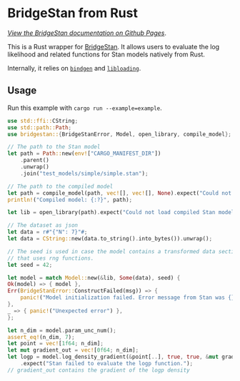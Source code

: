 # BridgeStan from Rust

[*View the BridgeStan documentation on Github Pages*](https://roualdes.github.io/bridgestan/latest/languages/rust.html).

This is a Rust wrapper for [BridgeStan](https://github.com/roualdes/bridgestan). It
allows users to evaluate the log likelihood and related functions for Stan models
natively from Rust.

Internally, it relies on [`bindgen`](https://docs.rs/bindgen/) and
[`libloading`](https://docs.rs/libloading/).

## Usage

Run this example with `cargo run --example=example`.

```rust
use std::ffi::CString;
use std::path::Path;
use bridgestan::{BridgeStanError, Model, open_library, compile_model};

// The path to the Stan model
let path = Path::new(env!["CARGO_MANIFEST_DIR"])
    .parent()
    .unwrap()
    .join("test_models/simple/simple.stan");

// The path to the compiled model
let path = compile_model(path, vec![], vec![], None).expect("Could not compile Stan model.");
println!("Compiled model: {:?}", path);

let lib = open_library(path).expect("Could not load compiled Stan model.");

// The dataset as json
let data = r#"{"N": 7}"#;
let data = CString::new(data.to_string().into_bytes()).unwrap();

// The seed is used in case the model contains a transformed data section
// that uses rng functions.
let seed = 42;

let model = match Model::new(&lib, Some(data), seed) {
Ok(model) => { model },
Err(BridgeStanError::ConstructFailed(msg)) => {
    panic!("Model initialization failed. Error message from Stan was {}", msg)
},
_ => { panic!("Unexpected error") },
};

let n_dim = model.param_unc_num();
assert_eq!(n_dim, 7);
let point = vec![1f64; n_dim];
let mut gradient_out = vec![0f64; n_dim];
let logp = model.log_density_gradient(&point[..], true, true, &mut gradient_out[..])
    .expect("Stan failed to evaluate the logp function.");
// gradient_out contains the gradient of the logp density
```
